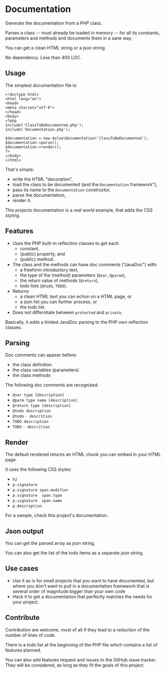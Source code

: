# Documentation

Generate the documentation from a PHP class.

Parses a class -- must already be loaded in memory -- for all its constants, parameters and methods and documents them in a sane way.

You can get a clean HTML string or a json string.

No dependency. Less than 400 LOC.

## Usage

The simplest documentation file is:

~~~ .php
<!doctype html>
<html lang="en">
<head>
<meta charset="utf-8">
</head>
<body>
<?php
include('ClassToBeDocumented.php');
include('Documentation.php');

$documentation = new Aoloe\Documentation('ClassToBeDocumented');
$documentation->parse();
$documentation->render();
?>
</body>
</html>
~~~

That's simple:
- write the HTML "decoration",
- load the class to be documented (and the `Documentation` framework"),
- pass its name to the `Documentation` constructor,
- parse the documentation,
- render it.

This projects documentation is a _real world_ example, that adds the CSS styling.

## Features

- Uses the PHP built-in reflection classes to get each
  - constant,
  - (public) property, and
  - (public) method.
- The class and the methods can have doc comments ("JavaDoc") with:
  - a freeform introductory text,
  - the type of the (method) parameters (`@var`, `@param`),
  - the return value of methods (`@return`),
  - todo lists (`@todo`, `TODO`).
- Returns
  - a clean HTML text you can echon on a HTML page, or
  - a json list you can further process, or
  - the todo list.
- Does not differntiate between `protected` and `private`.

Basically, it adds a limited JavaDoc parsing to the PHP own reflection classes.

## Parsing

Doc comments can appear before:
- the class definition
- the class variables (parameters)
- the class methods

The following doc comments are recognized:

- `@var type [description]`
- `@parm type name [description]`
- `@return type [description]`
- `@todo description`
- `@todo`
  `- descrition`
- `TODO description`
- `TODO`
  `- descrition`

## Render

The default rendered returns an HTML chunk you can embed in your HTML page.

It uses the following CSS styles:

- `h2`
- `p.signature`
- `p.signature span.modifier`
- `p.signature  span.type`
- `p.signature  span.name`
- `p.description`

For a sample, check this project's documentation.

## Json output

You can get the parsed array as json string.

You can also get the list of the todo items as a separate json string.

## Use cases

- Use it as is for small projects that you want to have documented, but where you don't want to pull in a documentation framework that is several order of magnitude bigger than your own code
- Hack it to get a documentation that perfectly matches the needs for your project.

## Contribute

Contribution are welcome, most of all if they lead to a reduction of the number of lines of code.

There is a todo list at the beginning of the PHP file which contains a list of features planned.

You can also add features request and issues to the GitHub issue tracker. They will be considered, as long as they fit the goals of this project.
